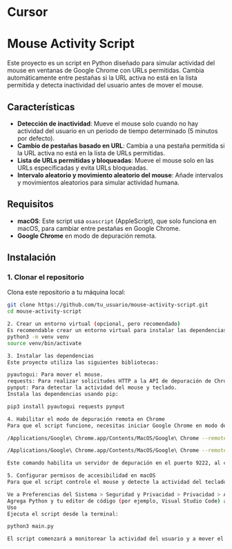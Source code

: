 # Cursor
# Mouse Activity Script

Este proyecto es un script en Python diseñado para simular actividad del mouse en ventanas de Google Chrome con URLs permitidas. Cambia automáticamente entre pestañas si la URL activa no está en la lista permitida y detecta inactividad del usuario antes de mover el mouse.

## Características

- **Detección de inactividad**: Mueve el mouse solo cuando no hay actividad del usuario en un periodo de tiempo determinado (5 minutos por defecto).
- **Cambio de pestañas basado en URL**: Cambia a una pestaña permitida si la URL activa no está en la lista de URLs permitidas.
- **Lista de URLs permitidas y bloqueadas**: Mueve el mouse solo en las URLs especificadas y evita URLs bloqueadas.
- **Intervalo aleatorio y movimiento aleatorio del mouse**: Añade intervalos y movimientos aleatorios para simular actividad humana.

## Requisitos

- **macOS**: Este script usa `osascript` (AppleScript), que solo funciona en macOS, para cambiar entre pestañas en Google Chrome.
- **Google Chrome** en modo de depuración remota.

## Instalación

### 1. Clonar el repositorio

Clona este repositorio a tu máquina local:

```bash
git clone https://github.com/tu_usuario/mouse-activity-script.git
cd mouse-activity-script

2. Crear un entorno virtual (opcional, pero recomendado)
Es recomendable crear un entorno virtual para instalar las dependencias:
python3 -m venv venv
source venv/bin/activate

3. Instalar las dependencias
Este proyecto utiliza las siguientes bibliotecas:

pyautogui: Para mover el mouse.
requests: Para realizar solicitudes HTTP a la API de depuración de Chrome.
pynput: Para detectar la actividad del mouse y teclado.
Instala las dependencias usando pip:

pip3 install pyautogui requests pynput

4. Habilitar el modo de depuración remota en Chrome
Para que el script funcione, necesitas iniciar Google Chrome en modo de depuración remota. Cierra todas las ventanas de Chrome y luego abre una nueva ventana usando el siguiente comando en la terminal:

/Applications/Google\ Chrome.app/Contents/MacOS/Google\ Chrome --remote-debugging-port=9222

/Applications/Google\ Chrome.app/Contents/MacOS/Google\ Chrome --remote-debugging-port=9222 --profile-directory="Profile 13"

Este comando habilita un servidor de depuración en el puerto 9222, al cual el script se conectará para obtener las URLs de las pestañas abiertas.

5. Configurar permisos de accesibilidad en macOS
Para que el script controle el mouse y detecte la actividad del teclado, necesitas otorgar permisos de accesibilidad.

Ve a Preferencias del Sistema > Seguridad y Privacidad > Privacidad > Accesibilidad.
Agrega Python y tu editor de código (por ejemplo, Visual Studio Code) a la lista de aplicaciones permitidas.
Uso
Ejecuta el script desde la terminal:

python3 main.py

El script comenzará a monitorear la actividad del usuario y a mover el mouse en las URLs permitidas solo después de un periodo de inactividad.

